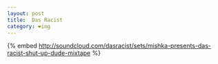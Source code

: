 ```yaml
---
layout: post
title:  Das Racist
category: ❤ing
---
```


{% embed http://soundcloud.com/dasracist/sets/mishka-presents-das-racist-shut-up-dude-mixtape %}

